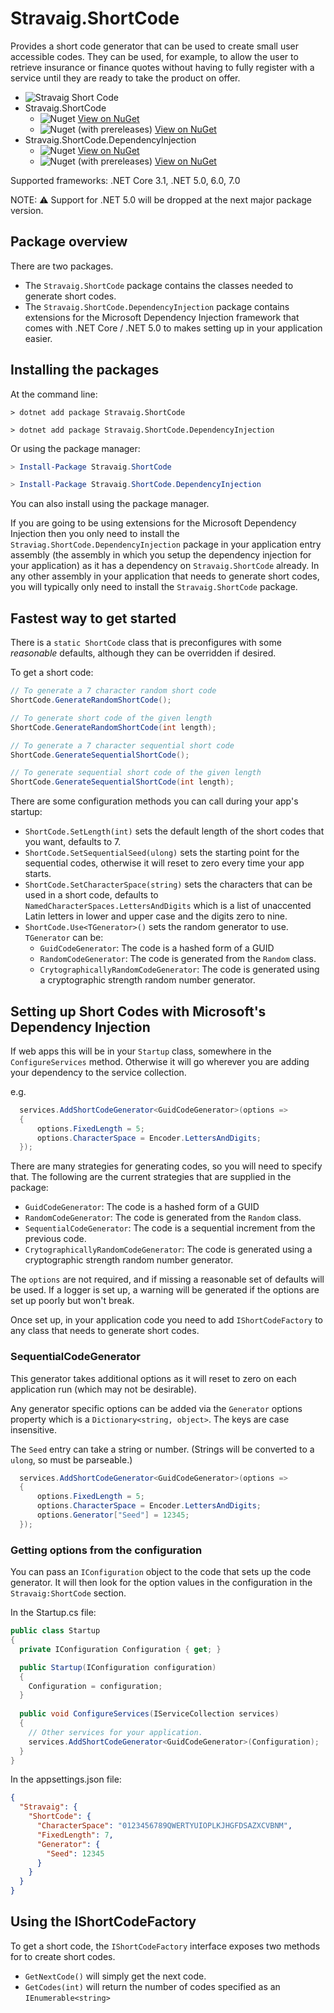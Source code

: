 # Stravaig.ShortCode

Provides a short code generator that can be used to create small user accessible codes. They can be used, for example, to allow the user to retrieve insurance or finance quotes without having to fully register with a service until they are ready to take the product on offer.

- ![Stravaig Short Code](https://github.com/Stravaig-Projects/Stravaig.ShortCode/workflows/Stravaig%20Short%20Code/badge.svg)
- Stravaig.ShortCode
  - ![Nuget](https://img.shields.io/nuget/v/Stravaig.ShortCode?color=004880&label=nuget%20stable&logo=nuget) [View on NuGet](https://www.nuget.org/packages/Stravaig.ShortCode)
  - ![Nuget (with prereleases)](https://img.shields.io/nuget/vpre/Stravaig.ShortCode?color=ffffff&label=nuget%20latest&logo=nuget) [View on NuGet](https://www.nuget.org/packages/Stravaig.ShortCode)
- Stravaig.ShortCode.DependencyInjection
    - ![Nuget](https://img.shields.io/nuget/v/Stravaig.ShortCode.DependencyInjection?color=004880&label=nuget%20stable&logo=nuget) [View on NuGet](https://www.nuget.org/packages/Stravaig.ShortCode.DependencyInjection)
    - ![Nuget (with prereleases)](https://img.shields.io/nuget/vpre/Stravaig.ShortCode.DependencyInjection?color=ffffff&label=nuget%20latest&logo=nuget) [View on NuGet](https://www.nuget.org/packages/Stravaig.ShortCode.DependencyInjection)

Supported frameworks: .NET Core 3.1, .NET 5.0, 6.0, 7.0

NOTE: :warning: Support for .NET 5.0 will be dropped at the next major package version.

## Package overview

There are two packages. 
* The `Stravaig.ShortCode` package contains the classes needed to generate short codes.
* The `Stravaig.ShortCode.DependencyInjection` package contains extensions for the Microsoft Dependency Injection framework that comes with .NET Core / .NET 5.0 to makes setting up in your application easier.

## Installing the packages

At the command line:
```
> dotnet add package Stravaig.ShortCode

> dotnet add package Stravaig.ShortCode.DependencyInjection
```

Or using the package manager:
```powershell
> Install-Package Stravaig.ShortCode

> Install-Package Stravaig.ShortCode.DependencyInjection
```

You can also install using the package manager.

If you are going to be using extensions for the Microsoft Dependency Injection then you only need to install the `Straviag.ShortCode.DependencyInjection` package in your application entry assembly (the assembly in which you setup the dependency injection for your application) as it has a dependency on `Stravaig.ShortCode` already. In any other assembly in your application that needs to generate short codes, you will typically only need to install the `Stravaig.ShortCode` package.

## Fastest way to get started

There is a `static ShortCode` class that is preconfigures with some _reasonable_ defaults, although they can be overridden if desired.

To get a short code:

```csharp
// To generate a 7 character random short code
ShortCode.GenerateRandomShortCode();

// To generate short code of the given length
ShortCode.GenerateRandomShortCode(int length);

// To generate a 7 character sequential short code
ShortCode.GenerateSequentialShortCode();

// To generate sequential short code of the given length
ShortCode.GenerateSequentialShortCode(int length);
```

There are some configuration methods you can call during your app's startup:

* `ShortCode.SetLength(int)` sets the default length of the short codes that you want, defaults to 7.
* `ShortCode.SetSequentialSeed(ulong)` sets the starting point for the sequential codes, otherwise it will reset to zero every time your app starts.
* `ShortCode.SetCharacterSpace(string)` sets the characters that can be used in a short code, defaults to `NamedCharacterSpaces.LettersAndDigits` which is a list of unaccented Latin letters in lower and upper case and the digits zero to nine.
* `ShortCode.Use<TGenerator>()` sets the random generator to use. `TGenerator` can be:
  - `GuidCodeGenerator`: The code is a hashed form of a GUID
  - `RandomCodeGenerator`: The code is generated from the `Random` class.
  - `CrytographicallyRandomCodeGenerator`: The code is generated using a cryptographic strength random number generator.

## Setting up Short Codes with Microsoft's Dependency Injection

If web apps this will be in your `Startup` class, somewhere in the `ConfigureServices` method. Otherwise it will go wherever you are adding your dependency to the service collection.

e.g.
```csharp
  services.AddShortCodeGenerator<GuidCodeGenerator>(options =>
  {
      options.FixedLength = 5;
      options.CharacterSpace = Encoder.LettersAndDigits;
  });
```

There are many strategies for generating codes, so you will need to specify that. The following are the current strategies that are supplied in the package:

- `GuidCodeGenerator`: The code is a hashed form of a GUID
- `RandomCodeGenerator`: The code is generated from the `Random` class.
- `SequentialCodeGenerator`: The code is a sequential increment from the previous code.
- `CrytographicallyRandomCodeGenerator`: The code is generated using a cryptographic strength random number generator.

The `options` are not required, and if missing a reasonable set of defaults will be used. If a logger is set up, a warning will be generated if the options are set up poorly but won't break.

Once set up, in your application code you need to add `IShortCodeFactory` to any class that needs to generate short codes.

### SequentialCodeGenerator

This generator takes additional options as it will reset to zero on each application run (which may not be desirable).

Any generator specific options can be added via the `Generator` options property which is a `Dictionary<string, object>`. The keys are case insensitive.

The `Seed` entry can take a string or number. (Strings will be converted to a `ulong`, so must be parseable.)

```csharp
  services.AddShortCodeGenerator<GuidCodeGenerator>(options =>
  {
      options.FixedLength = 5;
      options.CharacterSpace = Encoder.LettersAndDigits;
      options.Generator["Seed"] = 12345;
  });
```

### Getting options from the configuration

You can pass an `IConfiguration` object to the code that sets up the code generator. It will then look for the option values in the configuration in the `Stravaig:ShortCode` section.

In the Startup.cs file:
```csharp
public class Startup
{
  private IConfiguration Configuration { get; }

  public Startup(IConfiguration configuration)
  {
    Configuration = configuration;
  }
  
  public void ConfigureServices(IServiceCollection services)
  {  
    // Other services for your application.
    services.AddShortCodeGenerator<GuidCodeGenerator>(Configuration);
  }
}
```

In the appsettings.json file:
```json
{
  "Stravaig": {
    "ShortCode": {
      "CharacterSpace": "0123456789QWERTYUIOPLKJHGFDSAZXCVBNM",
      "FixedLength": 7,
      "Generator": {
        "Seed": 12345
      }
    }
  }
}
```

## Using the IShortCodeFactory

To get a short code, the `IShortCodeFactory` interface exposes two methods for to create short codes.

* `GetNextCode()` will simply get the next code.
* `GetCodes(int)` will return the number of codes specified as an `IEnumerable<string>`

